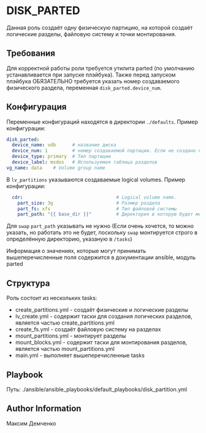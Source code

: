 DISK_PARTED
=========

Данная роль создаёт одну физическую партицию, на которой создаёт логические разделы, файловую систему и точки монтирования.

Требования
------------

Для корректной работы роли требуется утилита parted (по умолчанию устанавливается при запуске плэйбука).
Также перед запуском плэйбука ОБЯЗАТЕЛЬНО требуется указать номер создаваемого физического раздела, переменная `disk_parted.device_num`.

Конфигурация
--------------

Переменные конфигураций находятся в директории `./defaults`.
Пример конфигурации:
```yaml
disk_parted:
  device_name: vdb      # название диска
  device_num: 1         # номер создаваемой партиции. Если не создано ни одной указываем 1
  device_type: primary  # Тип партиции
  device_label: msdos   # Используемая таблица разделов
vg_name: data    # Volume group name
```

В `lv_partitions` указываются создаваемые logical volumes.
Пример конфигурации:
```yaml
  cdr:                                  # Logical volume name. 
    part_size: 3g                       # Размер раздела
    part_fs: xfs                        # Тип файловой системы
    part_path: "{{ base_dir }}"         # Директория в которую будет монтироваться раздел
```

Для `swap` `part_path` указывать не нужно (Если очень хочется, то можно указать, но работать это не будет, поскольку `swap` монтируется строго в определённую директорию, указаную в `/tasks`)

Информация о значениях, которые могут принимать вышеперечисленные поля содержится в документации ansible, модуль parted

Структура
------------

Роль состоит из нескольких tasks:
- create_partitions.yml - создаёт физические и логические разделы
- lv_create.yml - содержит таски для создания логических разделов, является частью create_partitions.yml
- create_fs.yml - создаёт файловую систему на разделах
- mount_partitions.yml - монтирует разделы
- mount_blocks.yml - содержит таски для монтирования разделов, является частью mount_partitions.yml
- main.yml - выполняет вышеперечисленные tasks

Playbook
----------------

Путь: ./ansible/ansible_playbooks/default_playbooks/disk_partition.yml


Author Information
------------------

Максим Демченко
